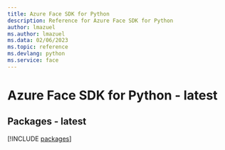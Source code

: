 ```yaml
---
title: Azure Face SDK for Python
description: Reference for Azure Face SDK for Python
author: lmazuel
ms.author: lmazuel
ms.data: 02/06/2023
ms.topic: reference
ms.devlang: python
ms.service: face
---
```

# Azure Face SDK for Python - latest
## Packages - latest
[!INCLUDE [packages](face-index.md)]